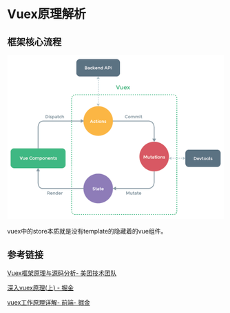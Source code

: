 # Vuex原理解析

## 框架核心流程

![1591689118193](.\images\vuex-core.png)

vuex中的store本质就是没有template的隐藏着的vue组件。



## 参考链接

[Vuex框架原理与源码分析- 美团技术团队](https://tech.meituan.com/2017/04/27/vuex-code-analysis.html)

[深入vuex原理(上) - 掘金](https://juejin.im/post/5c779b7df265da2da771e052)

[vuex工作原理详解- 前端- 掘金](https://juejin.im/entry/5b7a21bf51882542eb2dd685)
